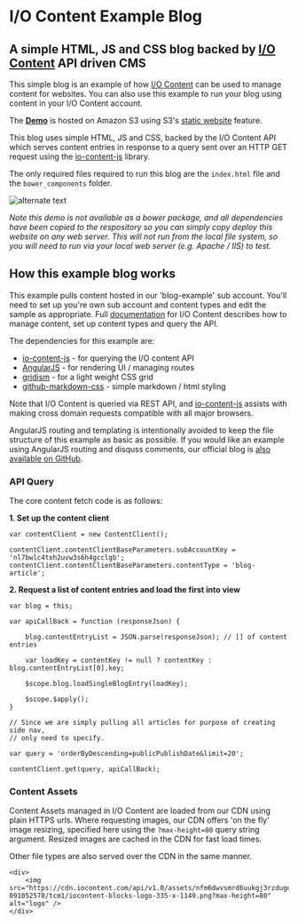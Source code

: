 # I/O Content Example Blog

## A simple HTML, JS and CSS blog backed by [I/O Content](http://www.icontent.com) API driven CMS

This simple blog is an example of how [I/O Content](http://www.icontent.com) can be used to manage content for websites. You can also use this example to run your blog using content in your I/O Content account.


The **[Demo](http://exampleblog.iocontent.com/index.html?key=xtun42ocqlxeu56wim5s3ccuma)** is hosted on Amazon S3 using S3's [static website](http://docs.aws.amazon.com/AmazonS3/latest/dev/website-hosting-custom-domain-walkthrough.html) feature.

This blog uses simple HTML, JS and CSS, backed by the I/O Content API which serves content entries in response to a query sent over an HTTP GET request using the [io-content-js](https://github.com/appsoftware/io-content-js) library. 

The only required files required to run this blog are the `index.html` file and the `bower_components` folder.

![alternate text](https://cdn.iocontent.com/api/v1.0/assets/nl7bwlc4txh2uvw3s6h4gcclgb/20151113-121206643/062b/example-blog-required-files.png)

*Note this demo is not available as a bower package, and all dependencies have been copied to the respository so you can simply copy deploy this website on any web server. This will not run from the local file system, so you will need to run via your local web server (e.g. Apache / IIS) to test.*

## How this example blog works

This example pulls content hosted in our 'blog-example' sub account. You'll need to set up you're own sub account and content types and edit the sample as appropriate. Full [documentation](https://github.com/appsoftware/io-content-docs)  for I/O Content describes how to manage content, set up content types and query the API.

The dependencies for this example are:

- [io-content-js](https://github.com/appsoftware/io-content-js) - for querying the I/O content API
- [AngularJS](https://github.com/angular) - for rendering UI / managing routes
- [gridism](https://github.com/cobyism/gridism) - for a light weight CSS grid
- [github-markdown-css](https://github.com/sindresorhus/github-markdown-css) - simple markdown / html styling

Note that I/O Content is queried via REST API, and [io-content-js](https://github.com/appsoftware/io-content-js) assists with making cross domain requests compatible with all major browsers.

AngularJS routing and templating is intentionally avoided to keep the file structure of this example as basic as possible. If you would like an example using AngularJS routing and disquss comments, our official blog is [also available on GitHub](https://github.com/appsoftware/io-content-blog).

### API Query

The core content fetch code is as follows:

**1. Set up the content client**

```
var contentClient = new ContentClient();

contentClient.contentClientBaseParameters.subAccountKey = 'nl7bwlc4txh2uvw3s6h4gcclgb';
contentClient.contentClientBaseParameters.contentType = 'blog-article';
```

**2. Request a list of content entries and load the first into view**

```
var blog = this;
							
var apiCallBack = function (responseJson) {

	blog.contentEntryList = JSON.parse(responseJson); // [] of content entries
	
	var loadKey = contentKey != null ? contentKey : blog.contentEntryList[0].key;
	
	$scope.blog.loadSingleBlogEntry(loadKey);
	
	$scope.$apply();
}

// Since we are simply pulling all articles for purpose of creating side nav, 
// only need to specify.

var query = 'orderByDescending=publicPublishDate&limit=20';

contentClient.get(query, apiCallBack);

```

### Content Assets

Content Assets managed in I/O Content are loaded from our CDN using plain HTTPS urls. Where requesting images, our CDN offers 'on the fly' image resizing, specified here using the `?max-height=80` query string argument. Resized images are cached in the CDN for fast load times.

Other file types are also served over the CDN in the same manner.

```
<div>
	<img src="https://cdn.iocontent.com/api/v1.0/assets/nfm6dwvsmrd6uukgj3rzdugerc/20151113-091052578/tcm1/iocontent-blocks-logo-335-x-1149.png?max-height=80" alt="logo" />
</div>
```
